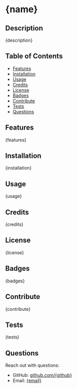 # {name}
## Description
{description}

## Table of Contents
- [Features](#features)
- [Installation](#installation)
- [Usage](#usage)
- [Credits](#credits)
- [License](#license)
- [Badges](#badges)
- [Contribute](#contribute)
- [Tests](#tests)
- [Questions](#questions)

## Features
{features}

## Installation
{installation}

## Usage
{usage}

## Credits
{credits}

## License
{license}

## Badges
{badges}

## Contribute
{contribute}

## Tests
{tests}

## Questions
Reach out with questions:

- GitHub: [github.com/{github}](https://github.com/{github})
- Email: [{email}](mailto:{email})
